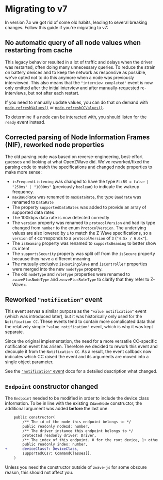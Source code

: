 # Migrating to v7 <!-- {docsify-ignore-all} -->

In version 7.x we got rid of some old habits, leading to several breaking changes. Follow this guide if you're migrating to v7:

## No automatic query of all node values when restarting from cache

This legacy behavior resulted in a lot of traffic and delays when the driver was restarted, often doing many unnecessary queries. To reduce the strain on battery devices and to keep the network as responsive as possible, we've opted not to do this anymore when a node was previously interviewed. This also means that the `"interview completed"` event is now only emitted after the initial interview and after manually-requested re-interviews, but not after each restart.

If you need to manually update values, you can do that on demand with [`node.refreshValues()`](api/node.md#refreshValues) or [`node.refreshCCValues()`](api/node.md#refreshCCValues).

To determine if a node can be interacted with, you should listen for the `ready` event instead.

## Corrected parsing of Node Information Frames (NIF), reworked node properties

The old parsing code was based on reverse-engineering, best-effort guesses and looking at what OpenZWave did. We've reworked/fixed the parsing code to match the specifications and changed node properties to make more sense:

- `isFrequentListening` was changed to have the type `FLiRS = false | "250ms" | "1000ms"` (previously `boolean`) to indicate the wakeup frequency.
- `maxBaudRate` was renamed to `maxDataRate`, the type `Baudrate` was renamed to `DataRate`
- The property `supportedDataRates` was added to provide an array of supported data rates
- The 100kbps data rate is now detected correctly
- The `version` property was renamed to `protocolVersion` and had its type changed from `number` to the enum `ProtocolVersion`. The underlying values are also lowered by `1` to match the Z-Wave specifications, so a `version` of `4` corresponds to a `protocolVersion` of `3` (`"4.5x / 6.0x"`).
- The `isBeaming` property was renamed to `supportsBeaming` to better show its intent
- The `supportsSecurity` property was split off from the `isSecure` property because they have a different meaning.
- The mutually exclusive `isRoutingSlave` and `isController` properties were merged into the new `nodeType` property.
- The old `nodeType` and `roleType` properties were renamed to `zwavePlusNodeType` and `zwavePlusRoleType` to clarify that they refer to Z-Wave+.

## Reworked `"notification"` event

This event serves a similar purpose as the `"value notification"` event (which was introduced later), but it was historically only used for the `Notification CC`. These events tend to contain more complicated data than the relatively simple `"value notification"` event, which is why it was kept separate.

Since the original implementation, the need for a more versatile CC-specific notification event has arisen. Therefore we decided to rework this event and decouple it from the `Notification CC`. As a result, the event callback now indicates which CC raised the event and its arguments are moved into a single object parameter.

See the [`"notification"` event](api/node#quotnotificationquot) docs for a detailed description what changed.

## `Endpoint` constructor changed

The `Endpoint` needed to be modified in order to include the device class information. To be in line with the existing `ZWaveNode` constructor, the additional argument was added **before** the last one:

```diff
	public constructor(
		/** The id of the node this endpoint belongs to */
		public readonly nodeId: number,
		/** The driver instance this endpoint belongs to */
		protected readonly driver: Driver,
		/** The index of this endpoint. 0 for the root device, 1+ otherwise */
		public readonly index: number,
+		deviceClass?: DeviceClass,
		supportedCCs?: CommandClasses[],
	)
```

Unless you need the constructor outside of `zwave-js` for some obscure reason, this should not affect you.
